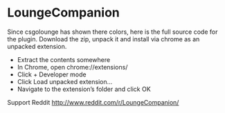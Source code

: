 LoungeCompanion
===============

Since csgolounge has shown there colors, here is the full source code for the plugin.
Download the zip, unpack it and install via chrome as an unpacked extension.

- Extract the contents somewhere
- In Chrome, open chrome://extensions/
- Click + Developer mode
- Click Load unpacked extension…
- Navigate to the extension’s folder and click OK

Support Reddit
http://www.reddit.com/r/LoungeCompanion/
